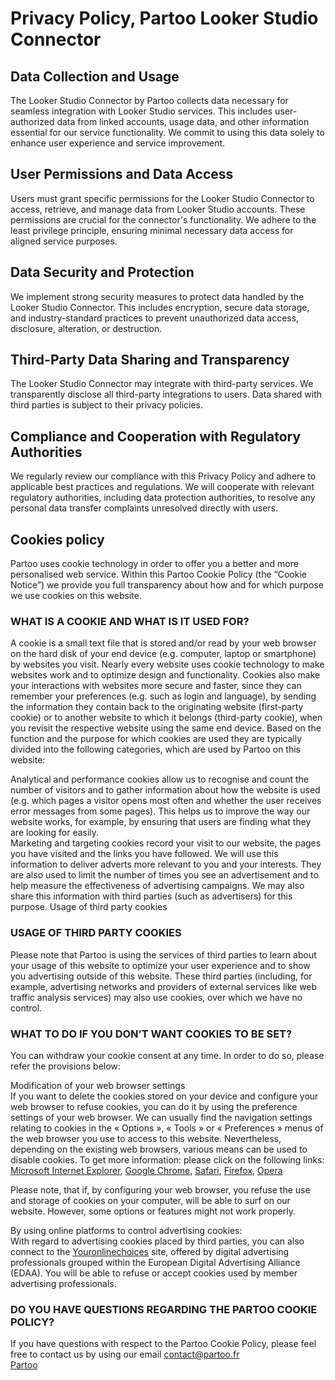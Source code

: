 Privacy Policy, Partoo Looker Studio Connector
=======

## Data Collection and Usage
The Looker Studio Connector by Partoo collects data necessary for seamless integration with Looker Studio services. This includes user-authorized data from linked accounts, usage data, and other information essential for our service functionality. We commit to using this data solely to enhance user experience and service improvement.

## User Permissions and Data Access
Users must grant specific permissions for the Looker Studio Connector to access, retrieve, and manage data from Looker Studio accounts. These permissions are crucial for the connector's functionality. We adhere to the least privilege principle, ensuring minimal necessary data access for aligned service purposes.

## Data Security and Protection
We implement strong security measures to protect data handled by the Looker Studio Connector. This includes encryption, secure data storage, and industry-standard practices to prevent unauthorized data access, disclosure, alteration, or destruction.

## Third-Party Data Sharing and Transparency
The Looker Studio Connector may integrate with third-party services. We transparently disclose all third-party integrations to users. Data shared with third parties is subject to their privacy policies.

## Compliance and Cooperation with Regulatory Authorities
We regularly review our compliance with this Privacy Policy and adhere to applicable best practices and regulations. We will cooperate with relevant regulatory authorities, including data protection authorities, to resolve any personal data transfer complaints unresolved directly with users.

## Cookies policy

Partoo uses cookie technology in order to offer you a better and more personalised web service. Within this Partoo Cookie Policy (the “Cookie Notice”) we provide you full transparency about how and for which purpose we use cookies on this website.

### WHAT IS A COOKIE AND WHAT IS IT USED FOR?

A cookie is a small text file that is stored and/or read by your web browser on the hard disk of your end device (e.g. computer, laptop or smartphone) by websites you visit. Nearly every website uses cookie technology to make websites work and to optimize design and functionality. Cookies also make your interactions with websites more secure and faster, since they can remember your preferences (e.g. such as login and language), by sending the information they contain back to the originating website (first-party cookie) or to another website to which it belongs (third-party cookie), when you revisit the respective website using the same end device. Based on the function and the purpose for which cookies are used they are typically divided into the following categories, which are used by Partoo on this website:

Analytical and performance cookies allow us to recognise and count the number of visitors and to gather information about how the website is used (e.g. which pages a visitor opens most often and whether the user receives error messages from some pages). This helps us to improve the way our website works, for example, by ensuring that users are finding what they are looking for easily.  
Marketing and targeting cookies record your visit to our website, the pages you have visited and the links you have followed. We will use this information to deliver adverts more relevant to you and your interests. They are also used to limit the number of times you see an advertisement and to help measure the effectiveness of advertising campaigns. We may also share this information with third parties (such as advertisers) for this purpose. Usage of third party cookies

### USAGE OF THIRD PARTY COOKIES

Please note that Partoo is using the services of third parties to learn about your usage of this website to optimize your user experience and to show you advertising outside of this website. These third parties (including, for example, advertising networks and providers of external services like web traffic analysis services) may also use cookies, over which we have no control.

### WHAT TO DO IF YOU DON’T WANT COOKIES TO BE SET?

You can withdraw your cookie consent at any time. In order to do so, please refer the provisions below:

Modification of your web browser settings   
If you want to delete the cookies stored on your device and configure your web browser to refuse cookies, you can do it by using the preference settings of your web browser. We can usually find the navigation settings relating to cookies in the « Options », « Tools » or « Preferences » menus of the web browser you use to access to this website. Nevertheless, depending on the existing web browsers, various means can be used to disable cookies. To get more information: please click on the following links: [Microsoft Internet Explorer](support.microsoft.com), [Google Chrome](support.google.com), [Safari](support.apple.com), [Firefox](support.mozilla.org), [Opera](help.opera.com)

Please note, that if, by configuring your web browser, you refuse the use and storage of cookies on your computer, will be able to surf on our website. However, some options or features might not work properly.

By using online platforms to control advertising cookies:  
With regard to advertising cookies placed by third parties, you can also connect to the [Youronlinechoices](www.youronlinechoices.com) site, offered by digital advertising professionals grouped within the European Digital Advertising Alliance (EDAA). You will be able to refuse or accept cookies used by member advertising professionals.

### DO YOU HAVE QUESTIONS REGARDING THE PARTOO COOKIE POLICY?

If you have questions with respect to the Partoo Cookie Policy, please feel free to contact us by using our email contact@partoo.fr  
[Partoo](https://www.partoo.co/en/)
